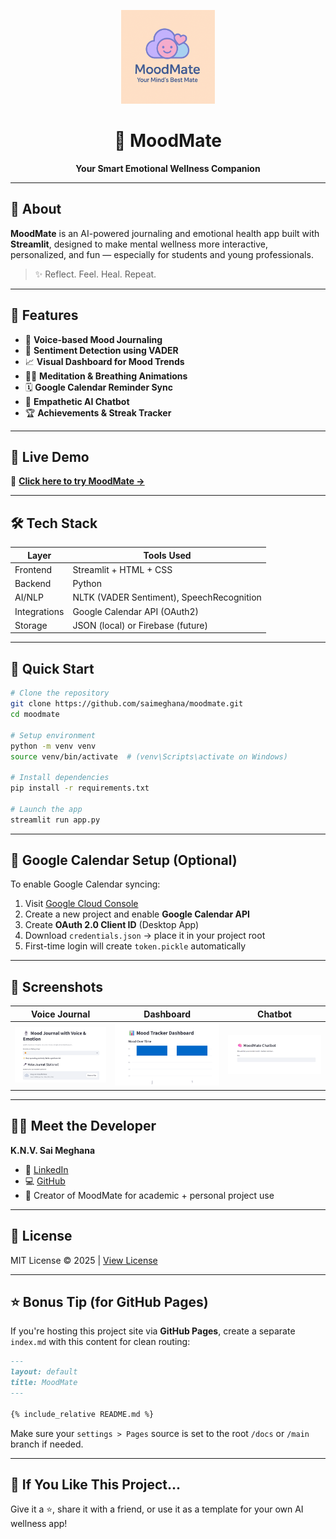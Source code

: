 
<p align="center">
  <img src="assets/logo.png" width="150" alt="MoodMate Logo" />
</p>

<h1 align="center">🌈 MoodMate</h1>
<p align="center"><b>Your Smart Emotional Wellness Companion</b></p>



---

## 🧠 About

**MoodMate** is an AI-powered journaling and emotional health app built with **Streamlit**, designed to make mental wellness more interactive, personalized, and fun — especially for students and young professionals.

> ✨ Reflect. Feel. Heal. Repeat.

---

## 🌟 Features

- 🎤 **Voice-based Mood Journaling**
- 🧠 **Sentiment Detection using VADER**
- 📈 **Visual Dashboard for Mood Trends**
- 🧘‍♀️ **Meditation & Breathing Animations**
- 🗓️ **Google Calendar Reminder Sync**
- 🤖 **Empathetic AI Chatbot**
- 🏆 **Achievements & Streak Tracker**

---

## 🎯 Live Demo

🔗 **[Click here to try MoodMate →](https://moodmate-6xsbvbzxhzxheg9z87ou6v.streamlit.app/)**


---

## 🛠️ Tech Stack

| Layer       | Tools Used                                |
|-------------|--------------------------------------------|
| Frontend    | Streamlit + HTML + CSS                     |
| Backend     | Python                                     |
| AI/NLP      | NLTK (VADER Sentiment), SpeechRecognition  |
| Integrations| Google Calendar API (OAuth2)               |
| Storage     | JSON (local) or Firebase (future)          |

---

## 🚀 Quick Start

```bash
# Clone the repository
git clone https://github.com/saimeghana/moodmate.git
cd moodmate

# Setup environment
python -m venv venv
source venv/bin/activate  # (venv\Scripts\activate on Windows)

# Install dependencies
pip install -r requirements.txt

# Launch the app
streamlit run app.py
```

---

## 🔐 Google Calendar Setup (Optional)

To enable Google Calendar syncing:

1. Visit [Google Cloud Console](https://console.cloud.google.com)
2. Create a new project and enable **Google Calendar API**
3. Create **OAuth 2.0 Client ID** (Desktop App)
4. Download `credentials.json` → place it in your project root
5. First-time login will create `token.pickle` automatically

---

## 📸 Screenshots

| Voice Journal | Dashboard | Chatbot |
|---------------|-----------|---------|
| ![](assets/screens/journal.png) | ![](assets/screens/dashboard.png) | ![](assets/screens/chatbot.png) |

---

## 🙋‍♀️ Meet the Developer

**K.N.V. Sai Meghana**

- 💼 [LinkedIn](https://www.linkedin.com/in/naga-venkata-sai-meghana-kovvada131b51259)
- 💻 [GitHub](https://github.com/SaiMeghana14)
- 🧠 Creator of MoodMate for academic + personal project use

---

## 📄 License

MIT License © 2025 | [View License](LICENSE)

---

## ⭐ Bonus Tip (for GitHub Pages)

If you're hosting this project site via **GitHub Pages**, create a separate `index.md` with this content for clean routing:

```markdown
---
layout: default
title: MoodMate
---

{% include_relative README.md %}
```

Make sure your `settings > Pages` source is set to the root `/docs` or `/main` branch if needed.

---

## 💖 If You Like This Project...

Give it a ⭐, share it with a friend, or use it as a template for your own AI wellness app!
